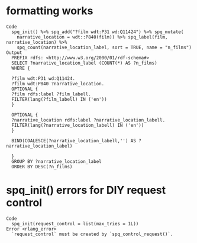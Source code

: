 # formatting works

    Code
      spq_init() %>% spq_add("?film wdt:P31 wd:Q11424") %>% spq_mutate(
        narrative_location = wdt::P840(film)) %>% spq_label(film, narrative_location) %>%
        spq_count(narrative_location_label, sort = TRUE, name = "n_films")
    Output
      PREFIX rdfs: <http://www.w3.org/2000/01/rdf-schema#>
      SELECT ?narrative_location_label (COUNT(*) AS ?n_films)
      WHERE {
      
      ?film wdt:P31 wd:Q11424.
      ?film wdt:P840 ?narrative_location.
      OPTIONAL {
      ?film rdfs:label ?film_labell.
      FILTER(lang(?film_labell) IN ('en'))
      }
      
      OPTIONAL {
      ?narrative_location rdfs:label ?narrative_location_labell.
      FILTER(lang(?narrative_location_labell) IN ('en'))
      }
      
      BIND(COALESCE(?narrative_location_labell,'') AS ?narrative_location_label)
      
      }
      GROUP BY ?narrative_location_label
      ORDER BY DESC(?n_films)

# spq_init() errors for DIY request control

    Code
      spq_init(request_control = list(max_tries = 1L))
    Error <rlang_error>
      `request_control` must be created by `spq_control_request()`.

